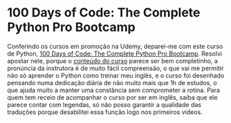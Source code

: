 # 100 Days of Code: The Complete Python Pro Bootcamp

Conferindo os cursos em promoção na Udemy, deparei-me com este curso de Python, [100 Days of Code: The Complete Python Pro Bootcamp](https://www.udemy.com/course/100-days-of-code/). Resolvi apostar nele, porque o [conteúdo do curso](https://github.com/caiohscruz/100DaysOfCode-TheCompletePythonProBootcamp/blob/master/Syllabus%2Bfor%2B100%2BDays%2Bof%2BPython.pdf) parece ser bem completinho, a pronúncia da instrutora é de muito fácil compreensão, o que vai me permitir não só aprender o Python como treinar meu inglês, e o curso foi desenhado pensando numa dedicação diária de não muito mais que 1h de estudos, o que ajuda muito a manter uma constância sem comprometer a rotina. Para quem tem receio de acompanhar o curso por ser em inglês, saiba que ele parece contar com legendas, só não posso garantir a qualidade das traduções porque desabilitei essa função logo nos primeiros vídeos.


